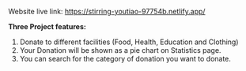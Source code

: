 Website live link: https://stirring-youtiao-97754b.netlify.app/

**Three Project features:**

1. Donate to different facilities (Food, Health, Education and Clothing)
2. Your Donation will be shown as a pie chart on Statistics page.
3. You can search for the category of donation you want to donate.
